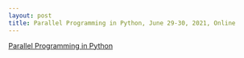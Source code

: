```yaml
---
layout: post
title: Parallel Programming in Python, June 29-30, 2021, Online
---
```

[Parallel Programming in Python](https://escience-academy.github.io/2021-06-29-parallel-python/)
